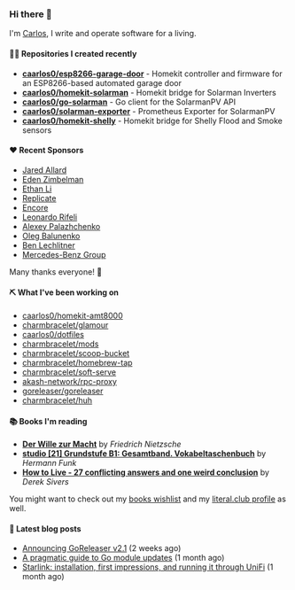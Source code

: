 ### Hi there 👋

I'm [Carlos](https://caarlos0.dev), I write and operate software for a living.

#### 👨‍💻 Repositories I created recently
- **[caarlos0/esp8266-garage-door](https://github.com/caarlos0/esp8266-garage-door)** - Homekit controller and firmware for an ESP8266-based automated garage door
- **[caarlos0/homekit-solarman](https://github.com/caarlos0/homekit-solarman)** - Homekit bridge for Solarman Inverters
- **[caarlos0/go-solarman](https://github.com/caarlos0/go-solarman)** - Go client for the SolarmanPV API
- **[caarlos0/solarman-exporter](https://github.com/caarlos0/solarman-exporter)** - Prometheus Exporter for SolarmanPV
- **[caarlos0/homekit-shelly](https://github.com/caarlos0/homekit-shelly)** - Homekit bridge for Shelly Flood and Smoke sensors


#### ❤️ Recent Sponsors
- [Jared Allard](https://github.com/jaredallard)
- [Eden Zimbelman](https://github.com/zimeg)
- [Ethan Li](https://github.com/ethanjli)
- [Replicate](https://github.com/replicate)
- [Encore](https://github.com/encoredev)
- [Leonardo Rifeli](https://github.com/leonardorifeli)
- [Alexey Palazhchenko](https://github.com/AlekSi)
- [Oleg Balunenko](https://github.com/obalunenko)
- [Ben Lechlitner](https://github.com/asphaltbuffet)
- [Mercedes-Benz Group](https://github.com/mercedes-benz)

Many thanks everyone! 🙏

#### ⛏️ What I've been working on

- [caarlos0/homekit-amt8000](https://github.com/caarlos0/homekit-amt8000)
- [charmbracelet/glamour](https://github.com/charmbracelet/glamour)
- [caarlos0/dotfiles](https://github.com/caarlos0/dotfiles)
- [charmbracelet/mods](https://github.com/charmbracelet/mods)
- [charmbracelet/scoop-bucket](https://github.com/charmbracelet/scoop-bucket)
- [charmbracelet/homebrew-tap](https://github.com/charmbracelet/homebrew-tap)
- [charmbracelet/soft-serve](https://github.com/charmbracelet/soft-serve)
- [akash-network/rpc-proxy](https://github.com/akash-network/rpc-proxy)
- [goreleaser/goreleaser](https://github.com/goreleaser/goreleaser)
- [charmbracelet/huh](https://github.com/charmbracelet/huh)

#### 📚 Books I'm reading
- **[Der Wille zur Macht](https://literal.club/caarlos0/book/friedrich-nietzsche-der-wille-zur-macht-5cvbc)** by _Friedrich Nietzsche_
- **[studio [21] Grundstufe B1: Gesamtband. Vokabeltaschenbuch](https://literal.club/caarlos0/book/hermann-funk-studio-21-grundstufe-b1-gesamtband-vokabeltaschenbuch-goh4l)** by _Hermann Funk_
- **[How to Live - 27 conflicting answers and one weird conclusion](https://literal.club/caarlos0/book/how-to-live-8mkzr)** by _Derek Sivers_

You might want to check out my
[books wishlist](https://www.amazon.com.br/hz/wishlist/ls/EB8P7VS717SV)
and my [literal.club profile](https://literal.club/caarlos0) as well.

#### 📄 Latest blog posts
- [Announcing GoReleaser v2.1](https://carlosbecker.com/posts/goreleaser-v2.1/) (2 weeks ago)
- [A pragmatic guide to Go module updates](https://carlosbecker.com/posts/pragmatic-gomod-bump/) (1 month ago)
- [Starlink: installation, first impressions, and running it through UniFi](https://carlosbecker.com/posts/starlink-unifi/) (1 month ago)
